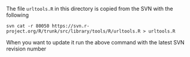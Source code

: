 The file `urltools.R` in this directory is copied from the SVN with the following

```
svn cat -r 80050 https://svn.r-project.org/R/trunk/src/library/tools/R/urltools.R > urltools.R
```

When you want to update it run the above command with the latest SVN revision number
